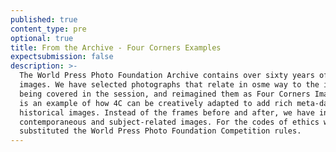 ```yaml
---
published: true
content_type: pre
optional: true
title: From the Archive - Four Corners Examples
expectsubmission: false
description: >-
  The World Press Photo Foundation Archive contains over sixty years of iconic
  images. We have selected photographs that relate in osme way to the issues
  being covered in the session, and reimagined them as Four Corners Images. It
  is an example of how 4C can be creatively adapted to add rich meta-date to
  historical images. Instead of the frames before and after, we have included
  contemporaneous and subject-related images. For the codes of ethics we have
  substituted the World Press Photo Foundation Competition rules.
---
```

